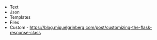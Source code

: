 - Text
- Json
- Templates
- Files
- Custom - https://blog.miguelgrinberg.com/post/customizing-the-flask-response-class
